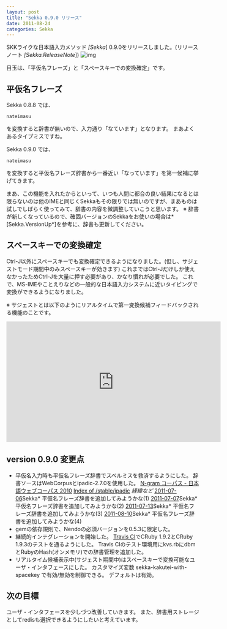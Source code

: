 ```yaml
---
layout: post
title: "Sekka 0.9.0 リリース"
date: 2011-08-24
categories: Sekka
---
```

SKKライクな日本語入力メソッド *[Sekka*] 0.9.0をリリースしました。(リリースノート *[Sekka.ReleaseNote*])
 ![img](http://mrg.bz/NbpKsE)

目玉は、「平仮名フレーズ」と「スペースキーでの変換確定」です。

## 平仮名フレーズ
Sekka 0.8.8 では、
```
nateimasu
```
を変換すると辞書が無いので、入力通り「なています」となります。
まあよくあるタイプミスですね。

Sekka 0.9.0 では、
```
nateimasu
```
を変換すると平仮名フレーズ辞書から一番近い「なっています」を第一候補に挙げてきます。

まあ、この機能を入れたからといって、いつも人間に都合の良い結果になるとは限らないのは他のIMEと同じくSekkaもその限りでは無いのですが、まあものは試しでしばらく使ってみて、辞書の内容を微調整していこうと思います。
※ 辞書が新しくなっているので、確固バージョンのSekkaをお使いの場合は*[Sekka.VersionUp*]を参考に、辞書も更新してください。

## スペースキーでの変換確定
Ctrl-J以外にスペースキーでも変換確定できるようになりました。(但し、サジェストモード期間中のみスペースキーが効きます)
これまではCtrl-Jだけしか使えなかったためCtrl-Jを大量に押す必要があり、かなり慣れが必要でした。
これで、MS-IMEやことえりなどの一般的な日本語入力システムに近いタイピングで変換ができるようになりました。

※ サジェストとは以下のようにリアルタイムで第一変換候補フィードバックされる機能のことです。
 <iframe width="560" height="315" src="https://www.youtube.com/embed/xVgO1JoOKAs" frameborder="0" allowfullscreen></iframe>

## version 0.9.0 変更点
- 平仮名入力時も平仮名フレーズ辞書でスペルミスを救済するようにした。
 辞書ソースはWebCorpusとipadic-2.7.0を使用した。
  [N-gram コーパス - 日本語ウェブコーパス 2010](http://s-yata.jp/corpus/nwc2010/ngrams/)
  [Index of /stable/ipadic](http://chasen.aist-nara.ac.jp/stable/ipadic/)
  *経緯など*
   [2011-07-06](/blog-archive/2011/07/06/post/)Sekka* 平仮名フレーズ辞書を追加してみようかな(1)
   [2011-07-07](/blog-archive/2011/07/07/post/)Sekka* 平仮名フレーズ辞書を追加してみようかな(2)
   [2011-07-13](/blog-archive/2011/07/13/post/)Sekka* 平仮名フレーズ辞書を追加してみようかな(3)
   [2011-08-10](/blog-archive/2011/08/10/post/)Sekka* 平仮名フレーズ辞書を追加してみようかな(4)
- gemの依存規則で、Nendoの必須バージョンを0.5.3に限定した。
- 継続的インテグレーションを開始した。
  [Travis CI](http://travis-ci.org/)でCRuby 1.9.2とCRuby 1.9.3のテストを通るようにした。
  Travis CIのテスト環境用にkvs.rbにdbmとRubyのHash(オンメモリ)での辞書管理を追加した。
- リアルタイム候補表示中(サジェスト期間中)はスペースキーで変換可能なユーザ・インタフェースにした。
 カスタマイズ変数 sekka-kakutei-with-spacekey で有効/無効を制御できる。
 デフォルトは有効。

## 次の目標
ユーザ・インタフェースを少しづつ改善していきます。
また、辞書用ストレージとしてredisも選択できるようにしたいと考えています。
